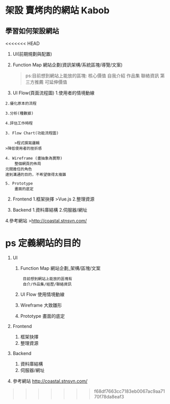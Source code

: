 # 架設 賣烤肉的網站 Kabob 

## 學習如何架設網站

<<<<<<< HEAD
1. UI(前期規劃與配置)
  1. Function Map
		網站企劃(資訊架構/系統區塊/導覽/文案)

		>ps:目前想到網站上能放的區塊:
      	>核心價值
        >自我介紹
        >作品集
        >聯絡資訊
        >第三方推薦
        >可延伸價值
				
  2. UI Flow(頁面流程圖)
    1.使用者的情境動線
		
    2.優化原本的流程
		
    3.分析(種數據)
		
    4.評估工作時程
    
	3. Flow Chart(功能流程圖)
	
		>程式撰寫邏輯
    >降低使用者的挫折感

	4. Wireframe (畫抽象為實際)
		整個網頁的佈局
    元間擔任的角色
    達到溝通的目的，不希望做得太複雜
		
	5. Prototype
		畫面的底定


2. Frontend
	1.框架抉擇
        >Vue.js
	2.整理資源


3. Backend
	1.資料庫結構
	2.伺服器/網址

4.參考網站
	>http://coastal.stnsvn.com/


ps 定義網站的目的
=======
1. UI

	1. Function Map
		網站企劃_架構/區塊/文案

			目前想到網站上能放的區塊有
			自介/作品集/經歷/聯絡資訊

	2. UI Flow
		使用情境動線
		
	3. Wireframe
		大致雛形

	4. Prototype 
		畫面的底定

2. Frontend
	1. 框架抉擇
	2. 整理資源

3. Backend
	1. 資料庫結構
	2. 伺服器/網址

4. 參考網站
	http://coastal.stnsvn.com/
	
>>>>>>> f68df7663cc7183eb0067ac9aa7170f78da8eaf3
